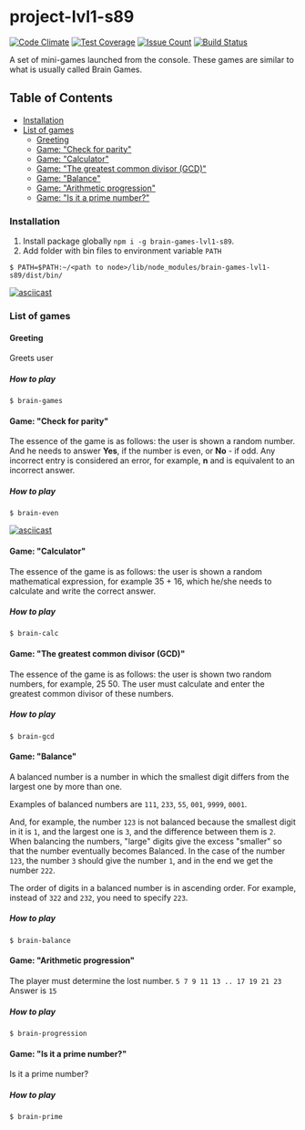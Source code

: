 # project-lvl1-s89

[![Code Climate](https://codeclimate.com/github/baranovRP/project-lvl1-s89/badges/gpa.svg)](https://codeclimate.com/github/baranovRP/project-lvl1-s89)
[![Test Coverage](https://codeclimate.com/github/baranovRP/project-lvl1-s89/badges/coverage.svg)](https://codeclimate.com/github/baranovRP/project-lvl1-s89/coverage)
[![Issue Count](https://codeclimate.com/github/baranovRP/project-lvl1-s89/badges/issue_count.svg)](https://codeclimate.com/github/baranovRP/project-lvl1-s89)
[![Build Status](https://travis-ci.org/baranovRP/project-lvl1-s89.svg?branch=master)](https://travis-ci.org/baranovRP/project-lvl1-s89)

A set of mini-games launched from the console. These games are similar to what is usually called Brain Games.

## Table of Contents
- [Installation](#installation)
- [List of games](#list-of-games)
  - [Greeting](#greeting)
  - [Game: "Check for parity"](#game-check-for-parity)
  - [Game: "Calculator"](#game-calculator)
  - [Game: "The greatest common divisor (GCD)"](#game-the-greatest-common-divisor-gcd)
  - [Game: "Balance"](#game-balance)
  - [Game: "Arithmetic progression"](#game-arithmetic-progression)
  - [Game: "Is it a prime number?"](#game-is-it-a-prime-number)
  
### Installation
1. Install package globally ```npm i -g brain-games-lvl1-s89```.
1. Add folder with bin files to environment variable ```PATH```

```$ PATH=$PATH:~/<path to node>/lib/node_modules/brain-games-lvl1-s89/dist/bin/```

[![asciicast](https://asciinema.org/a/1tljpb5aisqk5nc5hezzfsm84.png)](https://asciinema.org/a/1tljpb5aisqk5nc5hezzfsm84)

### List of games
#### Greeting
Greets user
##### How to play
```$ brain-games```

#### Game: "Check for parity"
The essence of the game is as follows: the user is shown a random number. And he needs to answer **Yes**, if the number is even, or **No** - if odd.
Any incorrect entry is considered an error, for example, **n** and is equivalent to an incorrect answer.

##### How to play
```$ brain-even```

[![asciicast](https://asciinema.org/a/b3fznmuk2e29p9dmm4lfv29ee.png)](https://asciinema.org/a/b3fznmuk2e29p9dmm4lfv29ee)

#### Game: "Calculator"
The essence of the game is as follows: the user is shown a random mathematical expression, for example 35 + 16, which he/she needs to calculate and write the correct answer.

##### How to play
```$ brain-calc```

#### Game: "The greatest common divisor (GCD)"
The essence of the game is as follows: the user is shown two random numbers, for example, 25 50. The user must calculate and enter the greatest common divisor of these numbers.

##### How to play
```$ brain-gcd```

#### Game: "Balance"
A balanced number is a number in which the smallest digit differs from the largest one by more than one.

Examples of balanced numbers are ```111```, ```233```, ```55```, ```001```, ```9999```, ```0001```.

And, for example, the number ```123``` is not balanced because the smallest digit in it is ```1```, and the largest one is ```3```, and the difference between them is ```2```. When balancing the numbers, "large" digits give the excess "smaller" so that the number eventually becomes Balanced. In the case of the number ```123```, the number ```3``` should give the number ```1```, and in the end we get the number ```222```.

The order of digits in a balanced number is in ascending order. For example, instead of ```322``` and ```232```, you need to specify ```223```.

##### How to play
```$ brain-balance```

#### Game: "Arithmetic progression"
The player must determine the lost number.
```5 7 9 11 13 .. 17 19 21 23```
Answer is ```15```

##### How to play
```$ brain-progression```

#### Game: "Is it a prime number?"
Is it a prime number?

##### How to play
```$ brain-prime```
